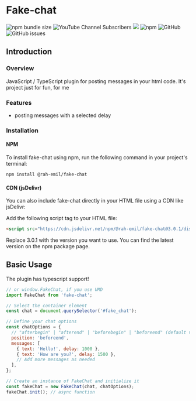 # Fake-chat
![npm bundle size](https://img.shields.io/bundlephobia/min/@rah-emil/fake-chat)
![YouTube Channel Subscribers](https://img.shields.io/youtube/channel/subscribers/UCj5-dlnKYZ7O2HIYgP8urqw?style=flat)
[![](https://data.jsdelivr.com/v1/package/npm/@rah-emil/fake-chat/badge?style=rounded)](https://www.jsdelivr.com/package/npm/@rah-emil/fake-chat)
![npm](https://img.shields.io/npm/dm/@rah-emil/fake-chat)
![GitHub](https://img.shields.io/github/license/rah-emil/fake-chat)
![GitHub issues](https://img.shields.io/github/issues/rah-emil/fake-chat)

## Introduction

### Overview
JavaScript / TypeScript plugin for posting messages in your html code. It's project just for fun, for me

### Features
- posting messages with a selected delay

### Installation

#### NPM
To install fake-chat using npm, run the following command in your project's terminal:

```bash
npm install @rah-emil/fake-chat
```

#### CDN (jsDelivr)
You can also include fake-chat directly in your HTML file using a CDN like jsDelivr:

Add the following script tag to your HTML file:

```html
<script src="https://cdn.jsdelivr.net/npm/@rah-emil/fake-chat@3.0.1/dist/fake-chat.umd.js"></script>
```

Replace 3.0.1 with the version you want to use. You can find the latest version on the npm package page.

## Basic Usage
The plugin has typescript support!

```javascript
// or window.FakeChat, if you use UMD
import FakeChat from 'fake-chat';

// Select the container element
const chat = document.querySelector('#fake_chat');

// Define your chat options
const chatOptions = {
  // "afterbegin" | "afterend" | "beforebegin" | "beforeend" (default value)
  position: 'beforeend',
  messages: [
    { text: 'Hello!', delay: 1000 },
    { text: 'How are you?', delay: 1500 },
    // Add more messages as needed
  ],
};

// Create an instance of FakeChat and initialize it
const fakeChat = new FakeChat(chat, chatOptions);
fakeChat.init(); // async function
```
